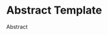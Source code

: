 # Abstract Template

<!-- Usage: Add this file as `abstract.md` when the writing style or paper type requires an abstract (e.g., APA, scientific, technical, or research papers). Not typically used in MLA or short essays. -->

Abstract

<!-- Write a concise summary of the research question, methods, results, and conclusions. -->
